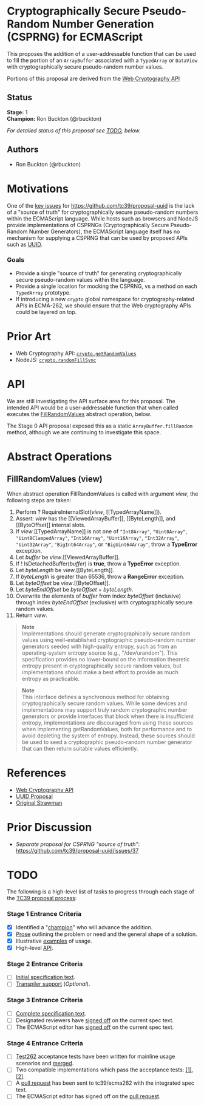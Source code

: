 <!--#region:intro-->
# Cryptographically Secure Pseudo-Random Number Generation (CSPRNG) for ECMAScript

This proposes the addition of a user-addressable function that can be used to fill the 
portion of an `ArrayBuffer` associated with a `TypedArray` or `DataView` with cryptographically secure pseudo-random number values.

Portions of this proposal are derived from the [Web Cryptography API](https://w3c.github.io/webcrypto/#Crypto-method-getRandomValues)
<!--#endregion:intro-->

<!--#region:status-->
## Status

**Stage:** 1  
**Champion:** Ron Buckton (@rbuckton)  

_For detailed status of this proposal see [TODO](#todo), below._  
<!--#endregion:status-->

<!--#region:authors-->
## Authors

* Ron Buckton (@rbuckton)  
<!--#endregion:authors-->

<!--#region:motivations-->
# Motivations

One of the [key issues](https://github.com/tc39/proposal-uuid/issues/37) for https://github.com/tc39/proposal-uuid is the lack
of a "source of truth" for cryptographically secure pseudo-random numbers within the ECMAScript language. While hosts such as 
browsers and NodeJS provide implementations of CSPRNGs (Cryptographically Secure Pseudo-Random Number Generators), the ECMAScript
language itself has no mechanism for supplying a CSPRNG that can be used by proposed APIs such as [UUID](https://github.com/tc39/proposal-uuid).

### Goals

* Provide a single "source of truth" for generating cryptographically secure pseudo-random values within the language.
* Provide a single location for mocking the CSPRNG, vs a method on each `TypedArray` prototype.
* If introducing a new `crypto` global namespace for cryptography-related APIs in ECMA-262, we should ensure that the Web cryptography APIs could be layered on top.
<!--#endregion:motivations-->

<!--#region:prior-art-->
# Prior Art 

* Web Cryptography API: [`crypto.getRandomValues`](https://w3c.github.io/webcrypto/#Crypto-method-getRandomValues)
* NodeJS: [`crypto.randomFillSync`](https://nodejs.org/dist/latest-v13.x/docs/api/crypto.html#crypto_crypto_randomfillsync_buffer_offset_size)
<!--#endregion:prior-art-->

<!--#region:syntax-->
<!--
# Syntax

> TODO: Provide examples of syntax.

```js
```
-->
<!--#endregion:syntax-->

<!--#region:semantics-->
<!--
# Semantics

> TODO: Describe static and runtime semantics of the proposal.
-->
<!--#endregion:semantics-->

<!--#region:examples-->
<!--
# Examples

> TODO: Provide examples of the proposal.

-->
<!--#endregion:examples-->

<!--#region:api-->
# API

We are still investigating the API surface area for this proposal. The intended API would be a user-addressable function that when called executes the [FillRandomValues](#fillrandomvalues-view) abstract operation, below.

The Stage 0 API proposal exposed this as a static `ArrayBuffer.fillRandom` method, although we are continuing to investigate this space.

# Abstract Operations

## FillRandomValues (view)

When abstract operation FillRandomValues is called with argument _view_, the following steps are taken:

1. Perform ? RequireInternalSlot(_view_, \[\[TypedArrayName]]).
1. Assert: _view_ has the \[\[ViewedArrayBuffer]], \[\[ByteLength]], and \[\[ByteOffset\]\] internal slots.
1. If _view_.\[\[TypedArrayName]] is not one of `"Int8Array"`, `"Uint8Array"`, `"Uint8ClampedArray"`, `"Int16Array"`, `"Uint16Array"`, `"Int32Array"`, `"Uint32Array"`, `"BigInt64Array"`, or `"BigUint64Array"`, throw a **TypeError** exception.
1. Let _buffer_ be _view_.\[\[ViewedArrayBuffer]].
1. If ! IsDetachedBuffer(_buffer_) is **true**, throw a **TypeError** exception.
1. Let _byteLength_ be _view_.\[\[ByteLength]].
1. If _byteLength_ is greater than 65536, throw a **RangeError** exception.
1. Let _byteOffset_ be _view_.\[\[ByteOffset]].
1. Let _byteEndOffset_ be _byteOffset_ + _byteLength_.
1. Overwrite the elements of _buffer_ from index _byteOffset_ (inclusive) through index _byteEndOffset_ (exclusive) with cryptographically secure random values.
1. Return _view_.

> **Note**  
> Implementations should generate cryptographically secure random values using well-established cryptographic pseudo-random number generators seeded with high-quality entropy, such as from an operating-system entropy source (e.g., "/dev/urandom"). This specification provides no lower-bound on the information theoretic entropy present in cryptographically secure random values, but implementations should make a best effort to provide as much entropy as practicable.

> **Note**  
> This interface defines a synchronous method for obtaining cryptographically secure random values. While some devices and implementations may support truly random cryptographic number generators or provide interfaces that block when there is insufficient entropy, implementations are discouraged from using these sources when implementing getRandomValues, both for performance and to avoid depleting the system of entropy. Instead, these sources should be used to seed a cryptographic pseudo-random number generator that can then return suitable values efficiently.
<!--#endregion:api-->

<!--#region:grammar-->
<!--
# Grammar

> TODO: Provide the grammar for the proposal. Please use [grammarkdown][Grammarkdown] syntax in 
> fenced code blocks as grammarkdown is the grammar format used by ecmarkup.

```grammarkdown
```
-->
<!--#endregion:grammar-->

<!--#region:references-->
# References

* [Web Cryptography API](https://w3c.github.io/webcrypto/#Crypto-method-getRandomValues)
* [UUID Proposal](https://github.com/tc39/proposal-uuid)
* [Original Strawman](https://gist.github.com/rbuckton/0777210dc3086e1a90375354b045a3a7)  
<!--#endregion:references-->

<!--#region:prior-discussion-->
# Prior Discussion

* *Separate proposal for CSPRNG "source of truth"*: https://github.com/tc39/proposal-uuid/issues/37  
<!--#endregion:prior-discussion-->

<!--#region:todo-->
# TODO

The following is a high-level list of tasks to progress through each stage of the [TC39 proposal process](https://tc39.es/process-document/):

### Stage 1 Entrance Criteria

* [x] Identified a "[champion][Champion]" who will advance the addition.  
* [x] [Prose][Prose] outlining the problem or need and the general shape of a solution.  
* [x] Illustrative [examples][Examples] of usage.  
* [x] High-level [API][API].  

### Stage 2 Entrance Criteria

* [ ] [Initial specification text][Specification].  
* [ ] [Transpiler support][Transpiler] (_Optional_).  

### Stage 3 Entrance Criteria

* [ ] [Complete specification text][Specification].  
* [ ] Designated reviewers have [signed off][Stage3ReviewerSignOff] on the current spec text.  
* [ ] The ECMAScript editor has [signed off][Stage3EditorSignOff] on the current spec text.  

### Stage 4 Entrance Criteria

* [ ] [Test262](https://github.com/tc39/test262) acceptance tests have been written for mainline usage scenarios and [merged][Test262PullRequest].  
* [ ] Two compatible implementations which pass the acceptance tests: [\[1\]][Implementation1], [\[2\]][Implementation2].  
* [ ] A [pull request][Ecma262PullRequest] has been sent to tc39/ecma262 with the integrated spec text.  
* [ ] The ECMAScript editor has signed off on the [pull request][Ecma262PullRequest].  
<!--#endregion:todo-->

[Process]: https://tc39.es/process-document/
[Proposals]: https://github.com/tc39/proposals/
[Grammarkdown]: http://github.com/rbuckton/grammarkdown#readme
[Champion]: #status
[Prose]: #motivations
[Examples]: #examples
[API]: #api
[Specification]: #todo
[Transpiler]: #todo
[Stage3ReviewerSignOff]: #todo
[Stage3EditorSignOff]: #todo
[Test262PullRequest]: #todo
[Implementation1]: #todo
[Implementation2]: #todo
[Ecma262PullRequest]: #todo

